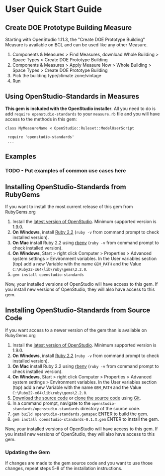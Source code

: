 # User Quick Start Guide

## Create DOE Prototype Building Measure

Starting with OpenStudio 1.11.3, the "Create DOE Prototype Building" Measure is available on BCL and can be used like any other Measure.

1. Components & Measures > Find Measures, download Whole Building > Space Types > Create DOE Prototype Building
2. Components & Measures > Apply Measure Now > Whole Building > Space Types > Create DOE Prototype Building
2. Pick the building type/climate zone/vintage
3. Run

## Using OpenStudio-Standards in Measures
**This gem is included with the OpenStudio installer**.  All you need to do is add `require openstudio-standards` to your `measure.rb` file and you will have access to the methods in this gem:
    
    class MyMeasureName < OpenStudio::Ruleset::ModelUserScript  
	  
     require 'openstudio-standards'
     ...

## Examples

### TODO - Put examples of common use cases here

## Installing OpenStudio-Standards from RubyGems
If you want to install the most current release of this gem from RubyGems.org

1. Install the [latest version of OpenStudio](https://www.openstudio.net/downloads).  Minimum supported version is 1.9.0. 
2. **On Windows**, install [Ruby 2.2](http://rubyinstaller.org/) (`ruby -v` from command prompt to check installed version).  
3. **On Mac** install Ruby 2.2 using [rbenv](http://octopress.org/docs/setup/rbenv/) (`ruby -v` from command prompt to check installed version).
4. **On Windows**, Start > right click Computer > Properties > Advanced system settings > Environment variables.  In the User variables section (top) add a new Variable with the name `GEM_PATH` and the Value `C:\Ruby22-x64\lib\ruby\gems\2.2.0`.
6. `gem install openstudio-standards`

Now, your installed versions of OpenStudio will have access to this gem.  If you install new versions of OpenStudio, they will also have access to this gem.

## Installing OpenStudio-Standards from Source Code
If you want access to a newer version of the gem than is available on RubyGems.org

1. Install the [latest version of OpenStudio](https://www.openstudio.net/downloads).  Minimum supported version is 1.9.0. 
2. **On Windows**, install [Ruby 2.2](http://rubyinstaller.org/) (`ruby -v` from command prompt to check installed version).  
3. **On Mac** install Ruby 2.2 using [rbenv](http://octopress.org/docs/setup/rbenv/) (`ruby -v` from command prompt to check installed version).
4. **On Windows**, Start > right click Computer > Properties > Advanced system settings > Environment variables.  In the User variables section (top) add a new Variable with the name `GEM_PATH` and the Value `C:\Ruby22-x64\lib\ruby\gems\2.2.0`.
5. [Download the source code](https://github.com/NREL/openstudio-standards/archive/master.zip) or [clone the source code](https://github.com/NREL/openstudio-standards.git) using [Git](https://git-scm.com/).
5. In a command prompt, navigate to the `openstudio-standards/openstudio-standards` directory of the source code.
5. `gem build openstudio-standards.gemspec`   ENTER to build the gem.
6. `gem install openstudio-standards-0.1.X.gem`   ENTER to install the gem.

Now, your installed versions of OpenStudio will have access to this gem.  If you install new versions of OpenStudio, they will also have access to this gem.

### Updating the Gem

If changes are made to the gem source code and you want to use those changes, repeat steps 5-8 of the installation instructions.


